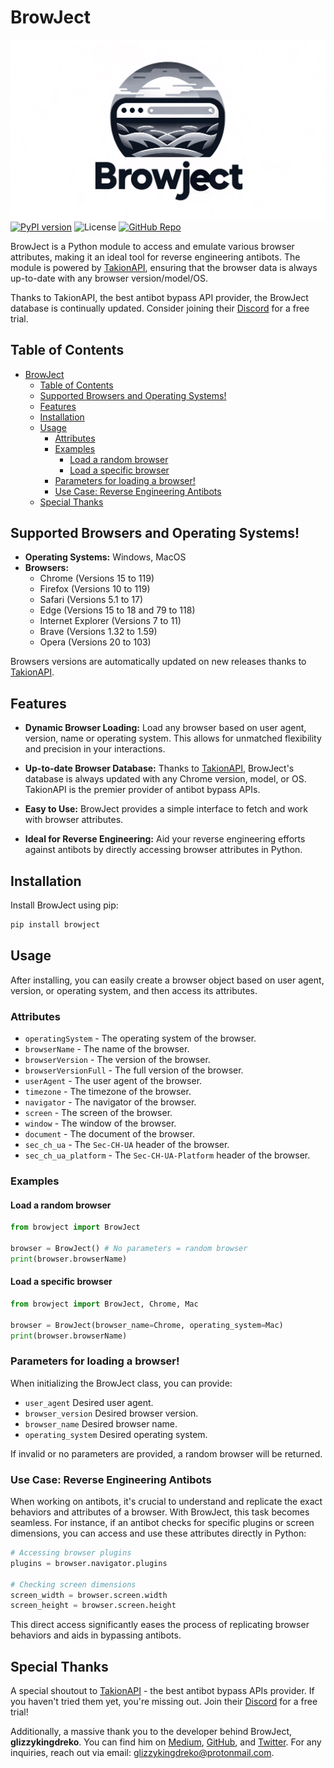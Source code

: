 # BrowJect

![BrowJect Logo](https://raw.githubusercontent.com/glizzykingdreko/browject/main/img/banner.png)
[![PyPI version](https://badge.fury.io/py/browject.svg)](https://badge.fury.io/py/browject) ![License](https://img.shields.io/github/license/glizzykingdreko/browject) [![GitHub Repo](https://img.shields.io/badge/GitHub-View_repo-blue?style=flat&logo=github)](https://github.com/glizzykingdreko/browject)


BrowJect is a Python module to access and emulate various browser attributes, making it an ideal tool for reverse engineering antibots. The module is powered by [TakionAPI](https://takionapi.tech/), ensuring that the browser data is always up-to-date with any browser version/model/OS. 

Thanks to TakionAPI, the best antibot bypass API provider, the BrowJect database is continually updated. Consider joining their [Discord](https://takionapi.tech/discord) for a free trial.


## Table of Contents
- [BrowJect](#browject)
  - [Table of Contents](#table-of-contents)
  - [Supported Browsers and Operating Systems!](#supported-browsers-and-operating-systems)
  - [Features](#features)
  - [Installation](#installation)
  - [Usage](#usage)
    - [Attributes](#attributes)
    - [Examples](#examples)
      - [Load a random browser](#load-a-random-browser)
      - [Load a specific browser](#load-a-specific-browser)
    - [Parameters for loading a browser!](#parameters-for-loading-a-browser)
    - [Use Case: Reverse Engineering Antibots](#use-case-reverse-engineering-antibots)
  - [Special Thanks](#special-thanks)


## Supported Browsers and Operating Systems!
- **Operating Systems:** Windows, MacOS
- **Browsers:** 
  - Chrome (Versions 15 to 119)
  - Firefox (Versions 10 to 119)
  - Safari (Versions 5.1 to 17)
  - Edge (Versions 15 to 18 and 79 to 118)
  - Internet Explorer (Versions 7 to 11)
  - Brave (Versions 1.32 to 1.59)
  - Opera (Versions 20 to 103)
  
Browsers versions are automatically updated on new releases thanks to [TakionAPI](https://takionapi.tech/).

## Features

- **Dynamic Browser Loading:** Load any browser based on user agent, version, name or operating system. This allows for unmatched flexibility and precision in your interactions.
  
- **Up-to-date Browser Database:** Thanks to [TakionAPI](https://takionapi.tech/), BrowJect's database is always updated with any Chrome version, model, or OS. TakionAPI is the premier provider of antibot bypass APIs.

- **Easy to Use:** BrowJect provides a simple interface to fetch and work with browser attributes.

- **Ideal for Reverse Engineering:** Aid your reverse engineering efforts against antibots by directly accessing browser attributes in Python.

## Installation

Install BrowJect using pip:

```bash
pip install browject
```

## Usage

After installing, you can easily create a browser object based on user agent, version, or operating system, and then access its attributes.

### Attributes
  - `operatingSystem` - The operating system of the browser.
  - `browserName` - The name of the browser.
  - `browserVersion` - The version of the browser.
  - `browserVersionFull` - The full version of the browser.
  - `userAgent` - The user agent of the browser.
  - `timezone` - The timezone of the browser.
  - `navigator` - The navigator of the browser.
  - `screen` - The screen of the browser.
  - `window` - The window of the browser.
  - `document` - The document of the browser.
  - `sec_ch_ua` - The `Sec-CH-UA` header of the browser.
  - `sec_ch_ua_platform` - The `Sec-CH-UA-Platform` header of the browser.

### Examples

#### Load a random browser
```python
from browject import BrowJect

browser = BrowJect() # No parameters = random browser
print(browser.browserName)
```

#### Load a specific browser
```python
from browject import BrowJect, Chrome, Mac

browser = BrowJect(browser_name=Chrome, operating_system=Mac)
print(browser.browserName)
```

### Parameters for loading a browser!
When initializing the BrowJect class, you can provide:

- `user_agent` Desired user agent.
- `browser_version` Desired browser version.
- `browser_name` Desired browser name.
- `operating_system` Desired operating system.

If invalid or no parameters are provided, a random browser will be returned.

### Use Case: Reverse Engineering Antibots

When working on antibots, it's crucial to understand and replicate the exact behaviors and attributes of a browser. With BrowJect, this task becomes seamless. For instance, if an antibot checks for specific plugins or screen dimensions, you can access and use these attributes directly in Python:

```python
# Accessing browser plugins 
plugins = browser.navigator.plugins

# Checking screen dimensions 
screen_width = browser.screen.width
screen_height = browser.screen.height
```

This direct access significantly eases the process of replicating browser behaviors and aids in bypassing antibots.

## Special Thanks

A special shoutout to [TakionAPI](https://takionapi.tech/) - the best antibot bypass APIs provider. If you haven't tried them yet, you're missing out. Join their [Discord](https://takionapi.tech/discord) for a free trial!

Additionally, a massive thank you to the developer behind BrowJect, **glizzykingdreko**. You can find him on [Medium](https://medium.com/@glizzykingdreko), [GitHub](https://github.com/glizzykingdreko), and [Twitter](https://twitter.com/glizzykingdreko). For any inquiries, reach out via email: glizzykingdreko@protonmail.com.